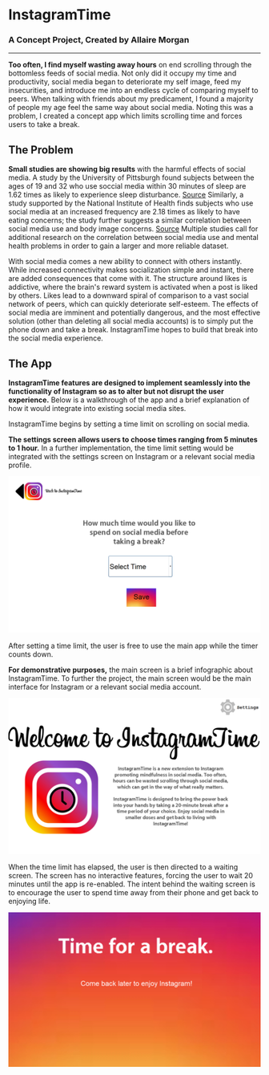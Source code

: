 # InstagramTime

### A Concept Project, Created by Allaire Morgan

-------------------------------------------------------------------------------------------------------------------------------------------

**Too often, I find myself wasting away hours** on end scrolling through the bottomless feeds of social media. Not only did it occupy my time and productivity, social media began to deteriorate my self image, feed my insecurities, and introduce me into an endless cycle of comparing myself to peers. When talking with friends about my predicament, I found a majority of people my age feel the same way about social media. Noting this was a problem, I created a concept app which limits scrolling time and forces users to take a break.

## The Problem

**Small studies are showing big results** with the harmful effects of social media. A study by the University of Pittsburgh found subjects between the ages of 19 and 32 who use soccial media within 30 minutes of sleep are 1.62 times as likely to experience sleep disturbance. [Source](https://academic.oup.com/sleep/article/40/9/zsx113/3926043) Similarly, a study supported by the National Institute of Health finds subjects who use social media at an increased frequency are 2.18 times as likely to have eating concerns; the study further suggests a similar correlation between social media use and body image concerns. [Source](https://www.ncbi.nlm.nih.gov/pmc/articles/PMC5003636/) Multiple studies call for additional research on the correlation between social media use and mental health problems in order to gain a larger and more reliable dataset.

With social media comes a new ability to connect with others instantly. While increased connectivity makes socialization simple and instant, there are added consequences that come with it. The structure around likes is addictive, where the brain's reward system is activated when a post is liked by others. Likes lead to a downward spiral of comparison to a vast social network of peers, which can quickly deteriorate self-esteem. The effects of social media are imminent and potentially dangerous, and the most effective solution (other than deleting all social media accounts) is to simply put the phone down and take a break. InstagramTime hopes to build that break into the social media experience.

## The App

**InstagramTime features are designed to implement seamlessly into the functionality of Instagram so as to alter but not disrupt the user experience.** Below is a walkthrough of the app and a brief explanation of how it would integrate into existing social media sites.

InstagramTime begins by setting a time limit on scrolling on social media.

**The settings screen allows users to choose times ranging from 5 minutes to 1 hour.** In a further implementation, the time limit setting would be integrated with the settings screen on Instagram or a relevant social media profile.

![Image](Graphics/SettingScreen.png)

After setting a time limit, the user is free to use the main app while the timer counts down.

**For demonstrative purposes,** the main screen is a brief infographic about InstagramTime. To further the project, the main screen would be the main interface for Instagram or a relevant social media account.

![Image](Graphics/WelcomePage.png)

When the time limit has elapsed, the user is then directed to a waiting screen. The screen has no interactive features, forcing the user to wait 20 minutes until the app is re-enabled. The intent behind the waiting screen is to encourage the user to spend time away from their phone and get back to enjoying life.

![Image](Graphics/BreakScreen.png)
